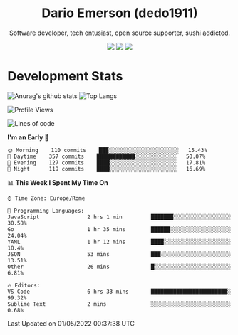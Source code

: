 <div align="center">
  
# Dario Emerson (dedo1911)
Software developer, tech entusiast, open source supporter, sushi addicted.

[![](https://img.shields.io/badge/-Linkedin-informational?style=for-the-badge&logo=linkedin&logoColor=white&color=2867B2)](http://linkedin.com/in/dedo1911)
[![](https://img.shields.io/badge/-Telegram-informational?style=for-the-badge&logo=telegram&logoColor=white&color=0088cc)](https://t.me/dedo1911)
[![](https://img.shields.io/badge/-Facebook-informational?style=for-the-badge&logo=facebook&logoColor=white&color=3b5998)](https://fb.com/dedo1911)

</div>

# Development Stats

![Anurag's github stats](https://github-readme-stats.vercel.app/api?username=dedo1911&count_private=true&show_icons=true&theme=chartreuse-dark)
![Top Langs](https://github-readme-stats.vercel.app/api/top-langs/?username=dedo1911&theme=chartreuse-dark&layout=compact)

<!--START_SECTION:waka-->
![Profile Views](http://img.shields.io/badge/Profile%20Views-0-blue)

![Lines of code](https://img.shields.io/badge/From%20Hello%20World%20I%27ve%20Written-51%20Thousand%20lines%20of%20code-blue)

**I'm an Early 🐤** 

```text
🌞 Morning    110 commits    ███░░░░░░░░░░░░░░░░░░░░░░   15.43% 
🌆 Daytime    357 commits    ████████████░░░░░░░░░░░░░   50.07% 
🌃 Evening    127 commits    ████░░░░░░░░░░░░░░░░░░░░░   17.81% 
🌙 Night      119 commits    ████░░░░░░░░░░░░░░░░░░░░░   16.69%

```


📊 **This Week I Spent My Time On** 

```text
⌚︎ Time Zone: Europe/Rome

💬 Programming Languages: 
JavaScript               2 hrs 1 min         ███████░░░░░░░░░░░░░░░░░░   30.58% 
Go                       1 hr 35 mins        ██████░░░░░░░░░░░░░░░░░░░   24.04% 
YAML                     1 hr 12 mins        ████░░░░░░░░░░░░░░░░░░░░░   18.4% 
JSON                     53 mins             ███░░░░░░░░░░░░░░░░░░░░░░   13.51% 
Other                    26 mins             █░░░░░░░░░░░░░░░░░░░░░░░░   6.81%

🔥 Editors: 
VS Code                  6 hrs 33 mins       ████████████████████████░   99.32% 
Sublime Text             2 mins              ░░░░░░░░░░░░░░░░░░░░░░░░░   0.68%

```


 Last Updated on 01/05/2022 00:37:38 UTC
<!--END_SECTION:waka-->

<!--
**dedo1911/dedo1911** is a ✨ _special_ ✨ repository because its `README.md` (this file) appears on your GitHub profile.

Here are some ideas to get you started:

- 🔭 I’m currently working on ...
- 🌱 I’m currently learning ...
- 👯 I’m looking to collaborate on ...
- 🤔 I’m looking for help with ...
- 💬 Ask me about ...
- 📫 How to reach me: ...
- 😄 Pronouns: ...
- ⚡ Fun fact: ...
-->
